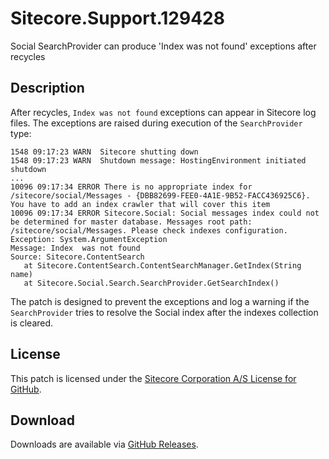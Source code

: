 # Sitecore.Support.129428
Social SearchProvider can produce 'Index was not found' exceptions after recycles

## Description
After recycles, `Index was not found` exceptions can appear in Sitecore log files. The exceptions are raised during execution of the `SearchProvider` type:
```
1548 09:17:23 WARN  Sitecore shutting down
1548 09:17:23 WARN  Shutdown message: HostingEnvironment initiated shutdown
...
10096 09:17:34 ERROR There is no appropriate index for /sitecore/social/Messages - {DBB82699-FEE0-4A1E-9B52-FACC436925C6}. You have to add an index crawler that will cover this item
10096 09:17:34 ERROR Sitecore.Social: Social messages index could not be determined for master database. Messages root path: /sitecore/social/Messages. Please check indexes configuration.
Exception: System.ArgumentException
Message: Index  was not found
Source: Sitecore.ContentSearch
   at Sitecore.ContentSearch.ContentSearchManager.GetIndex(String name)
   at Sitecore.Social.Search.SearchProvider.GetSearchIndex()
```

The patch is designed to prevent the exceptions and log a warning if the `SearchProvider` tries to resolve the Social index after the indexes collection is cleared. 

## License  
This patch is licensed under the [Sitecore Corporation A/S License for GitHub](https://github.com/sitecoresupport/Sitecore.Support.129428/blob/master/LICENSE).  

## Download  
Downloads are available via [GitHub Releases](https://github.com/sitecoresupport/Sitecore.Support.129428/releases).  

